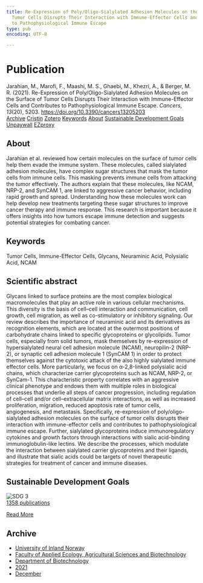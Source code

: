 ```yaml
---
title: Re-Expression of Poly/Oligo-Sialylated Adhesion Molecules on the Surface of
  Tumor Cells Disrupts Their Interaction with Immune-Effector Cells and Contributes
  to Pathophysiological Immune Escape
type: pub
encoding: UTF-8

---
```

<h1>Publication</h1>
<article id="csl-bib-container-A2ABS3LV" class="csl-bib-container">
  <div class="csl-bib-body"> <div class="csl-entry">Jarahian, M., Marofi, F., Maashi, M. S., Ghaebi, M., Khezri, A., &#38; Berger, M. R. (2021). Re-Expression of Poly/Oligo-Sialylated Adhesion Molecules on the Surface of Tumor Cells Disrupts Their Interaction with Immune-Effector Cells and Contributes to Pathophysiological Immune Escape. <i>Cancers</i>, <i>13</i>(20), 5203. <a href="https://doi.org/10.3390/cancers13205203">https://doi.org/10.3390/cancers13205203</a></div> </div>
  <div class="csl-bib-buttons">
    <a href="#taxonomy-article-A2ABS3LV" alt="archive" class="csl-bib-button">Archive</a>
    <a href="https://app.cristin.no/results/show.jsf?id=1965728" alt="Cristin" class="csl-bib-button">Cristin</a>
    <a href="http://zotero.org/groups/5881554/items/A2ABS3LV" alt="Zotero" class="csl-bib-button">Zotero</a>
    <a href="#keywords-article-A2ABS3LV" alt="keywords" class="csl-bib-button">Keywords</a>
    <a href="#about-article-A2ABS3LV" alt="about_pub" class="csl-bib-button">About</a>
    <a href="#sdg-article-A2ABS3LV" alt="sdg" class="csl-bib-button">Sustainable Development Goals</a>
    <a href="https://www.mdpi.com/2072-6694/13/20/5203/pdf?version=1634629553" alt="Unpaywall" class="csl-bib-button">Unpaywall</a>
    <a href="https://www.mdpi.com/2072-6694/13/20/5203/pdf?version=1634629553" alt="EZproxy" class="csl-bib-button">EZproxy</a>
  </div>
  <div id="csl-bib-meta-container-A2ABS3LV"></div>
</article>
<div id="csl-bib-meta-A2ABS3LV" class="csl-bib-meta">
  <article id="about-article-A2ABS3LV" class="about_pub-article">
    <h1>About</h1>
    Jarahian et al. reviewed how certain molecules on the surface of tumor cells help them evade the immune system. These molecules, called sialylated adhesion molecules, have complex sugar structures that mask the tumor cells from immune cells. This masking prevents immune cells from attacking the tumor effectively. The authors explain that these molecules, like NCAM, NRP-2, and SynCAM 1, are linked to aggressive cancer behavior, including rapid growth and spread. Understanding how these molecules work can help develop new treatments targeting these sugar structures to improve cancer therapy and immune response. This research is important because it offers insights into how tumors escape immune detection and suggests potential strategies for combating cancer.
  </article>
  <article id="keywords-article-A2ABS3LV" class="keywords-article">
    <h1>Keywords</h1>
    Tumor Cells, Immune-Effector Cells, Glycans, Neuraminic Acid, Polysialic Acid, NCAM
  </article>
  <article id="abstract-article-A2ABS3LV" class="abstract-article">
    <h1>Scientific abstract</h1>
    Glycans linked to surface proteins are the most complex biological macromolecules that play an active role in various cellular mechanisms. This diversity is the basis of cell–cell interaction and communication, cell growth, cell migration, as well as co-stimulatory or inhibitory signaling. Our review describes the importance of neuraminic acid and its derivatives as recognition elements, which are located at the outermost positions of carbohydrate chains linked to specific glycoproteins or glycolipids. Tumor cells, especially from solid tumors, mask themselves by re-expression of hypersialylated neural cell adhesion molecule (NCAM), neuropilin-2 (NRP-2), or synaptic cell adhesion molecule 1 (SynCAM 1) in order to protect themselves against the cytotoxic attack of the also highly sialylated immune effector cells. More particularly, we focus on α-2,8-linked polysialic acid chains, which characterize carrier glycoproteins such as NCAM, NRP-2, or SynCam-1. This characteristic property correlates with an aggressive clinical phenotype and endows them with multiple roles in biological processes that underlie all steps of cancer progression, including regulation of cell–cell and/or cell–extracellular matrix interactions, as well as increased proliferation, migration, reduced apoptosis rate of tumor cells, angiogenesis, and metastasis. Specifically, re-expression of poly/oligo-sialylated adhesion molecules on the surface of tumor cells disrupts their interaction with immune-effector cells and contributes to pathophysiological immune escape. Further, sialylated glycoproteins induce immunoregulatory cytokines and growth factors through interactions with sialic acid-binding immunoglobulin-like lectins. We describe the processes, which modulate the interaction between sialylated carrier glycoproteins and their ligands, and illustrate that sialic acids could be targets of novel therapeutic strategies for treatment of cancer and immune diseases.
  </article>
  <article id="sdg-article-A2ABS3LV" class="sdg-article">
    <h1>Sustainable Development Goals</h1>
    <div class="sdg-container"><div id="sdg3" class="sdg">
        <img src="{{< params subfolder >}}images/sdg/sdg03_en.png" class="image" alt="SDG 3">
        <div class="sdg-overlay">
          <a href="{{< params subfolder >}}en/archive/?sdg=3#archive" class="sdg-publication-count"><span>1358</span> publications</a>
          <p><a href="https://sdgs.un.org/goals/goal3" class="sdg-read-more">Read More</a></p>
        </div>
      </div></div>
  </article>
  <article id="taxonomy-article-A2ABS3LV" class="taxonomy-article">
    <h1>Archive</h1>
    <ul>
      <li><a href="{{< params subfolder >}}en/archive/?key=3DCRN523">University of Inland Norway</a></li>
      <li><a href="{{< params subfolder >}}en/archive/?key=T77LXH6D">Faculty of Applied Ecology, Agricultural Sciences and Biotechnology</a></li>
      <li><a href="{{< params subfolder >}}en/archive/?key=VL6KDQ85">Department of Biotechnology</a></li>
      <li><a href="{{< params subfolder >}}en/archive/?key=FJH75VJD">2021</a></li>
      <li><a href="{{< params subfolder >}}en/archive/?key=H75X8VE3">December</a></li>
    </ul>
  </article>
</div>
